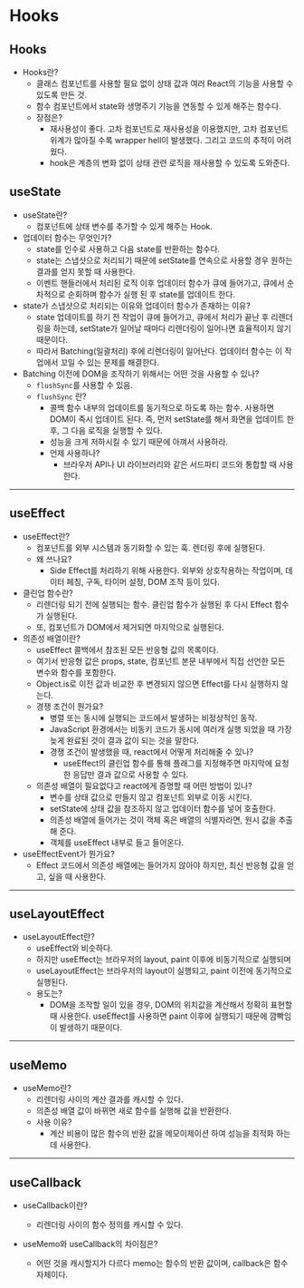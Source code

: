 # Hooks

## Hooks

- Hooks란?
  - 클래스 컴포넌트를 사용할 필요 없이 상태 값과 여러 React의 기능을 사용할 수 있도록 만든 것.
  - 함수 컴포넌트에서 state와 생명주기 기능을 연동할 수 있게 해주는 함수다.
  - 장점은?
    - 재사용성이 좋다. 고차 컴포넌트로 재사용성을 이용했지만, 고차 컴포넌트 위계가 많아질 수록 wrapper hell이 발생했다. 그리고 코드의 추적이 어려웠다.
    - hook은 계층의 변화 없이 상태 관련 로직을 재사용할 수 있도록 도와준다.

## useState

- useState란?
  - 컴포넌트에 상태 변수를 추가할 수 있게 해주는 Hook.
- 업데이터 함수는 무엇인가?
  - state를 인수로 사용하고 다음 state를 반환하는 함수다.
  - state는 스냅샷으로 처리되기 때문에 setState를 연속으로 사용할 경우 원하는 결과를 얻지 못할 때 사용한다.
  - 이벤트 핸들러에서 처리된 로직 이후 업데이터 함수가 큐에 들어가고, 큐에서 순차적으로 순회하며 함수가 실행 된 후 state를 업데이트 한다.
- state가 스냅샷으로 처리되는 이유와 업데이터 함수가 존재하는 이유?
  - state 업데이트를 하기 전 작업이 큐에 들어가고, 큐에서 처리가 끝난 후 리렌더링을 하는데, setState가 일어날 때마다 리렌더링이 일어나면 효율적이지 않기 때문이다.
  - 따라서 Batching(일괄처리) 후에 리렌더링이 일어난다. 업데이터 함수는 이 작업에서 꼬일 수 있는 문제를 해결한다.
- Batching 이전에 DOM을 조작하기 위해서는 어떤 것을 사용할 수 있나?
  - `flushSync`를 사용할 수 있음.
  - `flushSync` 란?
    - 콜백 함수 내부의 업데이트를 동기적으로 하도록 하는 함수. 사용하면 DOM이 즉시 업데이트 된다. 즉, 먼저 setState를 해서 화면을 업데이트 한 후, 그 다음 로직을 실행할 수 있다.
    - 성능을 크게 저하시킬 수 있기 때문에 아껴서 사용하라.
    - 언제 사용하나?
      - 브라우저 API나 UI 라이브러리와 같은 서드파티 코드와 통합할 때 사용한다.

---

## useEffect

- useEffect란?
  - 컴포넌트를 외부 시스템과 동기화할 수 있는 훅. 렌더링 후에 실행된다.
  - 왜 쓰나요?
    - Side Effect를 처리하기 위해 사용한다. 외부와 상호작용하는 작업이며, 데이터 페칭, 구독, 타이머 설정, DOM 조작 등이 있다.
- 클린업 함수란?
  - 리렌더링 되기 전에 실행되는 함수. 클린업 함수가 실행된 후 다시 Effect 함수가 실행된다. 
  - 또, 컴포넌트가 DOM에서 제거되면 마지막으로 실행된다.
- 의존성 배열이란?
  - useEffect 콜백에서 참조된 모든 반응형 값의 목록이다. 
  - 여기서 반응형 값은 props, state, 컴포넌트 본문 내부에서 직접 선언한 모든 변수와 함수를 포함한다.
  - Object.is로 이전 값과 비교한 후 변경되지 않으면 Effect를 다시 실행하지 않는다.
  - 경쟁 조건이 뭔가요?
    - 병렬 또는 동시에 실행되는 코드에서 발생하는 비정상적인 동작.
    - JavaScript 환경에서는 비동키 코드가 동시에 여러개 실행 되었을 때 가장 늦게 완료된 것이 결과 값이 되는 것을 말한다.
    - 경쟁 조건이 발생했을 때, react에서 어떻게 처리해줄 수 있나?
      - useEffect의 클린업 함수를 통해 플래그를 지정해주면 마지막에 요청한 응답만 결과 값으로 사용할 수 있다.
  - 의존성 배열이 필요없다고 react에게 증명할 때 어떤 방법이 있나?
    - 변수를 상태 값으로 만들지 않고 컴포넌트 외부로 이동 시킨다.
    - setState에 상태 값을 참조하지 않고 업데이터 함수를 넣어 호출한다.
    - 의존성 배열에 들어가는 것이 객체 혹은 배열의 식별자라면, 원시 값을 추출해 준다.
    - 객체를 useEffect 내부로 들고 들어온다.
- useEffectEvent가 뭔가요?
  - Effect 코드에서 의존성 배열에는 들어가지 않아야 하지만, 최신 반응형 값을 얻고, 싶을 때 사용한다.

---

## useLayoutEffect

- useLayoutEffect란?
  - useEffect와 비슷하다. 
  - 하지만 useEffect는 브라우저의 layout, paint 이후에 비동기적으로 실행되며 
  - useLayoutEffect는 브라우저의 layout이 실행되고, paint 이전에 동기적으로 실행된다.
  - 용도는?
    - DOM을 조작할 일이 있을 경우, DOM의 위치값을 계산해서 정확히 표현할 때 사용한다. useEffect를 사용하면 paint 이후에 실행되기 때문에 깜빡임이 발생하기 때문이다.

---

## useMemo

- useMemo란?
  - 리렌더링 사이의 계산 결과를 캐시할 수 있다.
  - 의존성 배열 값이 바뀌면 새로 함수를 실행해 값을 반환한다.
  - 사용 이유?
    - 계산 비용이 많은 함수의 반환 값을 메모이제이션 하여 성능을 최적화 하는데 사용한다.

---

## useCallback

- useCallback이란?
  - 리렌더링 사이의 함수 정의를 캐시할 수 있다.

- useMemo와 useCallback의 차이점은?
  - 어떤 것을 캐시할지가 다르다 memo는 함수의 반환 값이며, callback은 함수 자체이다.





























